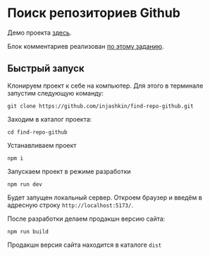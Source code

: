 # Поиск репозиториев Github

Демо проекта [здесь](https://jinv.ru/find-repo-github).

Блок комментариев реализован [по этому заданию](/TASK.md).

## Быстрый запуск

Клонируем проект к себе на компьютер. Для этого в терминале запустим следующую команду:

```
git clone https://github.com/injashkin/find-repo-github.git
```

Заходим в каталог проекта:

```
cd find-repo-github
```

Устанавливаем проект

```
npm i
```

Запускаем проект в режиме разработки

```
npm run dev
```

Будет запущен локальный сервер. Откроем браузер и введём в адресную строку `http://localhost:5173/`.

После разработки делаем продакшн версию сайта:

```
npm run build
```

Продакшн версия сайта находится в каталоге `dist`